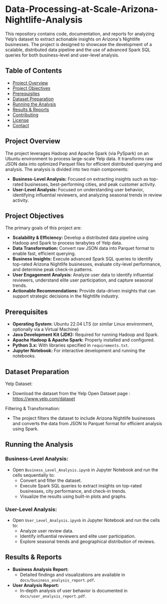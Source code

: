 # Data-Processing-at-Scale-Arizona-Nightlife-Analysis

This repository contains code, documentation, and reports for analyzing Yelp’s dataset to extract actionable insights on Arizona's Nightlife businesses. The project is designed to showcase the development of a scalable, distributed data pipeline and the use of advanced Spark SQL queries for both business-level and user-level analysis.

## Table of Contents
- [Project Overview](#project-overview)
- [Project Objectives](#project-objectives)
- [Prerequisites](#prerequisites)
- [Dataset Preparation](#dataset-preparation)
- [Running the Analysis](#running-the-analysis)
- [Results & Reports](#results--reports)
- [Contributing](#contributing)
- [License](#license)
- [Contact](#contact)

## Project Overview
The project leverages Hadoop and Apache Spark (via PySpark) on an Ubuntu environment to process large-scale Yelp data. It transforms raw JSON data into optimized Parquet files for efficient distributed querying and analysis. The analysis is divided into two main components:
- **Business-Level Analysis:** Focused on extracting insights such as top-rated businesses, best-performing cities, and peak customer activity.
- **User-Level Analysis:** Focused on understanding user behavior, identifying influential reviewers, and analyzing seasonal trends in review activity.

## Project Objectives
The primary goals of this project are:
- **Scalability & Efficiency:** Develop a distributed data pipeline using Hadoop and Spark to process terabytes of Yelp data.
- **Data Transformation:** Convert raw JSON data into Parquet format to enable fast, efficient querying.
- **Business Insights:** Execute advanced Spark SQL queries to identify top-rated Arizona Nightlife businesses, evaluate city-level performance, and determine peak check-in patterns.
- **User Engagement Analysis:** Analyze user data to identify influential reviewers, understand elite user participation, and capture seasonal trends.
- **Actionable Recommendations:** Provide data-driven insights that can support strategic decisions in the Nightlife industry.

## Prerequisites
- **Operating System:** Ubuntu 22.04 LTS (or similar Linux environment, optionally via a Virtual Machine)
- **Java Development Kit (JDK):** Required for running Hadoop and Spark.
- **Apache Hadoop & Apache Spark:** Properly installed and configured.
- **Python 3.x:** With libraries specified in `requirements.txt`.
- **Jupyter Notebook:** For interactive development and running the notebooks.

## Dataset Preparation
Yelp Dataset:
- Download the dataset from the Yelp Open Dataset page : https://www.yelp.com/dataset

Filtering & Transformation:
- The project filters the dataset to include Arizona Nightlife businesses and converts the data from JSON to Parquet format for efficient analysis using Spark.

## Running the Analysis

### Business-Level Analysis:
- Open `Business_Level_Analysis.ipynb` in Jupyter Notebook and run the cells sequentially to:
  - Convert and filter the dataset.
  - Execute Spark SQL queries to extract insights on top-rated businesses, city performance, and check-in trends.
  - Visualize the results using built-in plots and graphs.

### User-Level Analysis:
- Open `User_Level_Analysis.ipynb` in Jupyter Notebook and run the cells to:
  - Analyze user review data.
  - Identify influential reviewers and elite user participation.
  - Explore seasonal trends and geographical distribution of reviews.

## Results & Reports
- **Business Analysis Report:**
  - Detailed findings and visualizations are available in `docs/business_analysis_report.pdf`.
- **User Analysis Report:**
  - In-depth analysis of user behavior is documented in `docs/user_analysis_report.pdf`.
